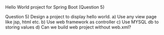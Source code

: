 Hello World project for Spring Boot (Question 5)

Question 5) Design a project to display hello world.
a) Use any view page like jsp, html etc.
b) Use web framework as controller
c) Use MYSQL db to storing values
d) Can we build web project without web.xml?

